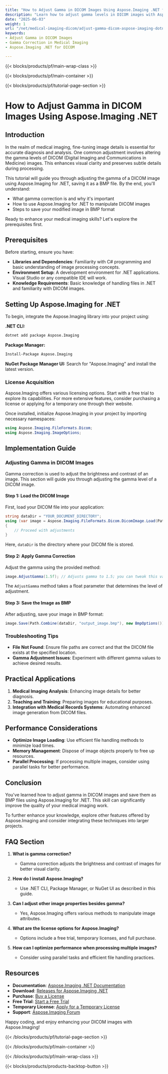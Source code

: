 ```yaml
---
title: "How to Adjust Gamma in DICOM Images Using Aspose.Imaging .NET for Enhanced Medical Imaging"
description: "Learn how to adjust gamma levels in DICOM images with Aspose.Imaging .NET. Enhance image clarity and detail for medical analysis using our step-by-step guide."
date: "2025-06-03"
weight: 1
url: "/net/medical-imaging-dicom/adjust-gamma-dicom-aspose-imaging-dotnet/"
keywords:
- Adjust Gamma in DICOM Images
- Gamma Correction in Medical Imaging
- Aspose.Imaging .NET for DICOM

---
```


{{< blocks/products/pf/main-wrap-class >}}

{{< blocks/products/pf/main-container >}}

{{< blocks/products/pf/tutorial-page-section >}}
# How to Adjust Gamma in DICOM Images Using Aspose.Imaging .NET

## Introduction

In the realm of medical imaging, fine-tuning image details is essential for accurate diagnosis and analysis. One common adjustment involves altering the gamma levels of DICOM (Digital Imaging and Communications in Medicine) images. This enhances visual clarity and preserves subtle details during processing.

This tutorial will guide you through adjusting the gamma of a DICOM image using Aspose.Imaging for .NET, saving it as a BMP file. By the end, you'll understand:
- What gamma correction is and why it's important
- How to use Aspose.Imaging for .NET to manipulate DICOM images
- Steps to save your modified image in BMP format

Ready to enhance your medical imaging skills? Let's explore the prerequisites first.

## Prerequisites

Before starting, ensure you have:
- **Libraries and Dependencies**: Familiarity with C# programming and basic understanding of image processing concepts.
- **Environment Setup**: A development environment for .NET applications. Visual Studio or any compatible IDE will work.
- **Knowledge Requirements**: Basic knowledge of handling files in .NET and familiarity with DICOM images.

## Setting Up Aspose.Imaging for .NET

To begin, integrate the Aspose.Imaging library into your project using:

**.NET CLI:**
```bash
dotnet add package Aspose.Imaging
```

**Package Manager:**
```bash
Install-Package Aspose.Imaging
```

**NuGet Package Manager UI:**
Search for "Aspose.Imaging" and install the latest version.

### License Acquisition

Aspose.Imaging offers various licensing options. Start with a free trial to explore its capabilities. For more extensive features, consider purchasing a license or applying for a temporary one through their website.

Once installed, initialize Aspose.Imaging in your project by importing necessary namespaces:
```csharp
using Aspose.Imaging.FileFormats.Dicom;
using Aspose.Imaging.ImageOptions;
```

## Implementation Guide

### Adjusting Gamma in DICOM Images

Gamma correction is used to adjust the brightness and contrast of an image. This section will guide you through adjusting the gamma level of a DICOM image.

#### Step 1: Load the DICOM Image

First, load your DICOM file into your application:
```csharp
string dataDir = "YOUR_DOCUMENT_DIRECTORY";
using (var image = Aspose.Imaging.FileFormats.Dicom.DicomImage.Load(Path.Combine(dataDir, "your_image.dcm")))
{
    // Proceed with adjustments
}
```
Here, `dataDir` is the directory where your DICOM file is stored.

#### Step 2: Apply Gamma Correction

Adjust the gamma using the provided method:
```csharp
image.AdjustGamma(1.5f); // Adjusts gamma to 1.5; you can tweak this value as needed.
```
The `AdjustGamma` method takes a float parameter that determines the level of adjustment.

#### Step 3: Save the Image as BMP

After adjusting, save your image in BMP format:
```csharp
image.Save(Path.Combine(dataDir, "output_image.bmp"), new BmpOptions());
```

### Troubleshooting Tips

- **File Not Found**: Ensure file paths are correct and that the DICOM file exists at the specified location.
- **Gamma Adjustment Issues**: Experiment with different gamma values to achieve desired results.

## Practical Applications

1. **Medical Imaging Analysis**: Enhancing image details for better diagnosis.
2. **Teaching and Training**: Preparing images for educational purposes.
3. **Integration with Medical Records Systems**: Automating enhanced image generation from DICOM files.

## Performance Considerations

- **Optimize Image Loading**: Use efficient file handling methods to minimize load times.
- **Memory Management**: Dispose of image objects properly to free up resources.
- **Parallel Processing**: If processing multiple images, consider using parallel tasks for better performance.

## Conclusion

You've learned how to adjust gamma in DICOM images and save them as BMP files using Aspose.Imaging for .NET. This skill can significantly improve the quality of your medical imaging work.

To further enhance your knowledge, explore other features offered by Aspose.Imaging and consider integrating these techniques into larger projects.

## FAQ Section

1. **What is gamma correction?**
   - Gamma correction adjusts the brightness and contrast of images for better visual clarity.

2. **How do I install Aspose.Imaging?**
   - Use .NET CLI, Package Manager, or NuGet UI as described in this guide.

3. **Can I adjust other image properties besides gamma?**
   - Yes, Aspose.Imaging offers various methods to manipulate image attributes.

4. **What are the license options for Aspose.Imaging?**
   - Options include a free trial, temporary licenses, and full purchase.

5. **How can I optimize performance when processing multiple images?**
   - Consider using parallel tasks and efficient file handling practices.

## Resources

- **Documentation**: [Aspose.Imaging .NET Documentation](https://reference.aspose.com/imaging/net/)
- **Download**: [Releases for Aspose.Imaging .NET](https://releases.aspose.com/imaging/net/)
- **Purchase**: [Buy a License](https://purchase.aspose.com/buy)
- **Free Trial**: [Start a Free Trial](https://releases.aspose.com/imaging/net/)
- **Temporary License**: [Apply for a Temporary License](https://purchase.aspose.com/temporary-license/)
- **Support**: [Aspose.Imaging Forum](https://forum.aspose.com/c/imaging/10)

Happy coding, and enjoy enhancing your DICOM images with Aspose.Imaging!

{{< /blocks/products/pf/tutorial-page-section >}}

{{< /blocks/products/pf/main-container >}}

{{< /blocks/products/pf/main-wrap-class >}}

{{< blocks/products/products-backtop-button >}}